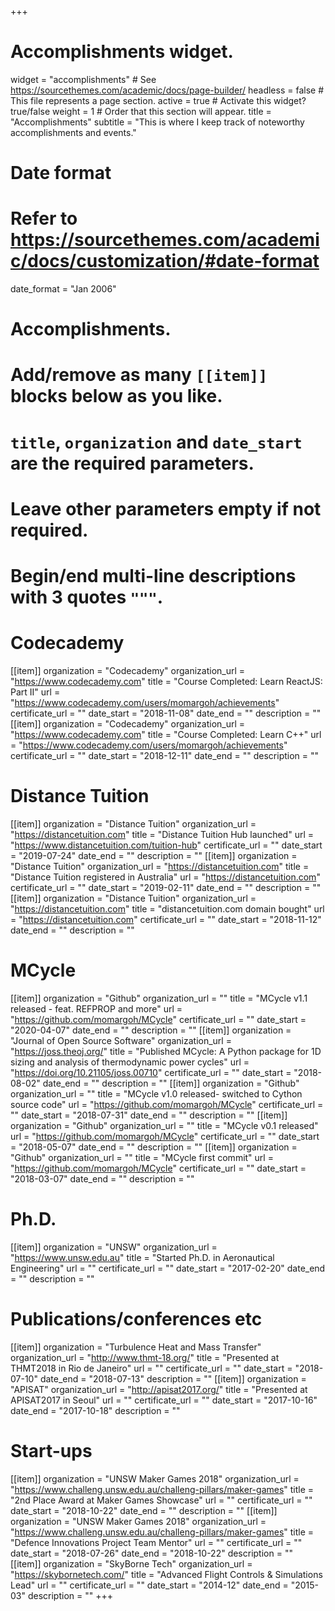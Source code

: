 +++
# Accomplishments widget.
widget = "accomplishments"  # See https://sourcethemes.com/academic/docs/page-builder/
headless = false  # This file represents a page section.
active = true  # Activate this widget? true/false
weight = 1  # Order that this section will appear.
title = "Accomplish&shy;ments"
subtitle = "This is where I keep track of noteworthy accomplishments and events."

# Date format
#   Refer to https://sourcethemes.com/academic/docs/customization/#date-format
date_format = "Jan 2006"

# Accomplishments.
#   Add/remove as many `[[item]]` blocks below as you like.
#   `title`, `organization` and `date_start` are the required parameters.
#   Leave other parameters empty if not required.
#   Begin/end multi-line descriptions with 3 quotes `"""`.


# Codecademy
[[item]]
  organization = "Codecademy"
  organization_url = "https://www.codecademy.com"
  title = "Course Completed: Learn ReactJS: Part II"
  url = "https://www.codecademy.com/users/momargoh/achievements"
  certificate_url = ""
  date_start = "2018-11-08"
  date_end = ""
  description = ""
[[item]]
  organization = "Codecademy"
  organization_url = "https://www.codecademy.com"
  title = "Course Completed: Learn C++"
  url = "https://www.codecademy.com/users/momargoh/achievements"
  certificate_url = ""
  date_start = "2018-12-11"
  date_end = ""
  description = ""

  # Distance Tuition
[[item]]
  organization = "Distance Tuition"
  organization_url = "https://distancetuition.com"
  title = "Distance Tuition Hub launched"
  url = "https://www.distancetuition.com/tuition-hub"
  certificate_url = ""
  date_start = "2019-07-24"
  date_end = ""
  description = ""
[[item]]
  organization = "Distance Tuition"
  organization_url = "https://distancetuition.com"
  title = "Distance Tuition registered in Australia"
  url = "https://distancetuition.com"
  certificate_url = ""
  date_start = "2019-02-11"
  date_end = ""
  description = ""
[[item]]
  organization = "Distance Tuition"
  organization_url = "https://distancetuition.com"
  title = "distancetuition.com domain bought"
  url = "https://distancetuition.com"
  certificate_url = ""
  date_start = "2018-11-12"
  date_end = ""
  description = ""

# MCycle
[[item]]
  organization = "Github"
  organization_url = ""
  title = "MCycle v1.1 released - feat. REFPROP and more"
  url = "https://github.com/momargoh/MCycle"
  certificate_url = ""
  date_start = "2020-04-07"
  date_end = ""
  description = ""
[[item]]
  organization = "Journal of Open Source Software"
  organization_url = "https://joss.theoj.org/"
  title = "Published MCycle: A Python package for 1D sizing and analysis of thermodynamic power cycles"
  url = "https://doi.org/10.21105/joss.00710"
  certificate_url = ""
  date_start = "2018-08-02"
  date_end = ""
  description = ""
[[item]]
  organization = "Github"
  organization_url = ""
  title = "MCycle v1.0 released- switched to Cython source code"
  url = "https://github.com/momargoh/MCycle"
  certificate_url = ""
  date_start = "2018-07-31"
  date_end = ""
  description = ""
[[item]]
  organization = "Github"
  organization_url = ""
  title = "MCycle v0.1 released"
  url = "https://github.com/momargoh/MCycle"
  certificate_url = ""
  date_start = "2018-05-07"
  date_end = ""
  description = ""
[[item]]
  organization = "Github"
  organization_url = ""
  title = "MCycle first commit"
  url = "https://github.com/momargoh/MCycle"
  certificate_url = ""
  date_start = "2018-03-07"
  date_end = ""
  description = ""
# Ph.D.
[[item]]
  organization = "UNSW"
  organization_url = "https://www.unsw.edu.au"
  title = "Started Ph.D. in Aeronautical Engineering"
  url = ""
  certificate_url = ""
  date_start = "2017-02-20"
  date_end = ""
  description = ""
# Publications/conferences etc
[[item]]
  organization = "Turbulence Heat and Mass Transfer"
  organization_url = "http://www.thmt-18.org/"
  title = "Presented at THMT2018 in Rio de Janeiro"
  url = ""
  certificate_url = ""
  date_start = "2018-07-10"
  date_end = "2018-07-13"
  description = ""
[[item]]
  organization = "APISAT"
  organization_url = "http://apisat2017.org/"
  title = "Presented at APISAT2017 in Seoul"
  url = ""
  certificate_url = ""
  date_start = "2017-10-16"
  date_end = "2017-10-18"
  description = ""
# Start-ups
[[item]]
  organization = "UNSW Maker Games 2018"
  organization_url = "https://www.challeng.unsw.edu.au/challeng-pillars/maker-games"
  title = "2nd Place Award at Maker Games Showcase"
  url = ""
  certificate_url = ""
  date_start = "2018-10-22"
  date_end = ""
  description = ""
[[item]]
  organization = "UNSW Maker Games 2018"
  organization_url = "https://www.challeng.unsw.edu.au/challeng-pillars/maker-games"
  title = "Defence Innovations Project Team Mentor"
  url = ""
  certificate_url = ""
  date_start = "2018-07-26"
  date_end = "2018-10-22"
  description = ""
[[item]]
  organization = "SkyBorne Tech"
  organization_url = "https://skybornetech.com/"
  title = "Advanced Flight Controls & Simulations Lead"
  url = ""
  certificate_url = ""
  date_start = "2014-12"
  date_end = "2015-03"
  description = ""
+++
